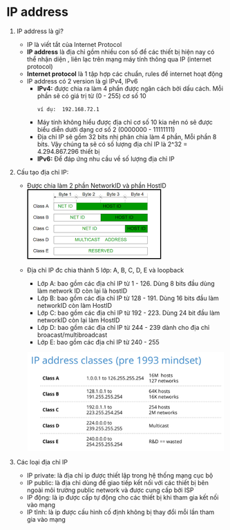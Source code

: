 # IP address

1. IP address là gì?
   * IP là viết tắt của Internet Protocol
   * **IP address** là địa chỉ gồm nhiều con số để các thiết bị hiện nay có thể nhận diện , liên lạc trên mạng máy tính thông qua IP (internet protocol)
   * **Internet protocol** là 1 tập hợp các chuẩn, rules để internet hoạt động
   * IP address có 2 version là gì IPv4, IPv6
     * **IPv4:** được chia ra làm 4 phần được ngân cách bởi dấu cách. Mỗi phần sẽ có giá trị từ (0 - 255) cơ số 10
       ```
       ví dụ:  192.168.72.1
       ```
     * Máy tính không hiểu được địa chỉ cơ số 10 kia nên nó sẽ được biểu diễn dưới dạng cơ số 2 (0000000 - 11111111)
     * Địa chỉ IP sẽ gồm 32 bits nhị phân chia làm 4 phần, Mỗi phần 8 bits. Vậy chúng ta sẽ có số lượng địa chỉ IP là 2^32 = 4.294.867.296 thiết bị
     * **IPv6:** Để đáp ứng nhu cầu về số lượng địa chỉ IP 
2. Cấu tạo địa chỉ IP:
   * Được chia làm 2 phần NetworkID và phần HostID
   ![IP](../IP.png)
   * Địa chỉ IP đc chia thành 5 lớp: A, B, C, D, E và loopback
     * Lớp A: bao gồm các địa chỉ IP từ 1 - 126. Dùng 8 bits đầu dùng làm network ID còn lại là hostID
     * Lớp B: bao gồm các địa chỉ IP từ 128 - 191. Dùng 16 bits đầu làm networkID còn làm HostID
     * Lớp C: bao gồm các địa chỉ IP từ 192 - 223. Dùng 24 bit đầu làm networkID còn lại làm HostID
     * Lớp D: bao gồm các địa chỉ IP từ 244 - 239 dành cho địa chỉ broacast/multibroadcast
     * Lớp E: bao gồm các địa chỉ IP từ 240 - 255
  
     ![Clasify IP address](../preview.png)

3. Các loại địa chỉ IP
   * IP private: là địa chỉ ip được thiết lập trong hệ thống mạng cục bộ
   * IP public: là địa chỉ dùng để giao tiếp kết nối với các thiết bị bên ngoài môi trường public network và được cung cấp bởi ISP
   * IP động: là ip được cấp tự động cho các thiết bị khi tham gia kết nối vào mạng
   * IP tĩnh: là ip được cấu hình cố định không bị thay đổi mỗi lần tham gia vào mạng

     

     
